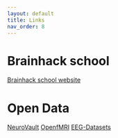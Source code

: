 ```yaml
---
layout: default
title: Links
nav_order: 8
---
```


# Brainhack school
[Brainhack school website](https://school.brainhackmtl.org/)

# Open Data
[NeuroVault](https://neurovault.org/)
[OpenfMRI](https://openfmri.org/)
[EEG-Datasets](https://github.com/meagmohit/EEG-Datasets)